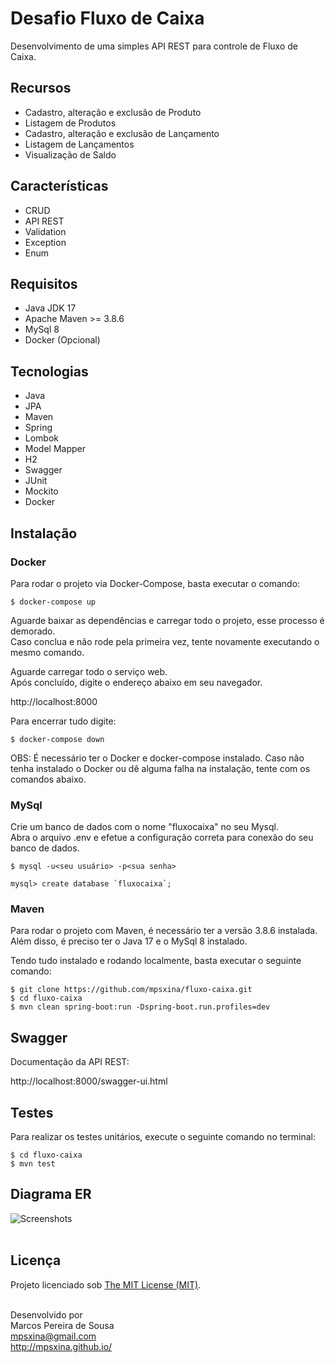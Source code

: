 # Desafio Fluxo de Caixa

Desenvolvimento de uma simples API REST para controle de Fluxo de Caixa.

## Recursos

- Cadastro, alteração e exclusão de Produto
- Listagem de Produtos
- Cadastro, alteração e exclusão de Lançamento
- Listagem de Lançamentos
- Visualização de Saldo

## Características

- CRUD
- API REST
- Validation
- Exception
- Enum

## Requisitos

- Java JDK 17
- Apache Maven >= 3.8.6
- MySql 8
- Docker (Opcional)

## Tecnologias

- Java
- JPA
- Maven
- Spring
- Lombok
- Model Mapper
- H2
- Swagger
- JUnit
- Mockito
- Docker

## Instalação

### Docker

Para rodar o projeto via Docker-Compose, basta executar o comando:

```
$ docker-compose up
```

Aguarde baixar as dependências e carregar todo o projeto, esse processo é demorado. <br>
Caso conclua e não rode pela primeira vez, tente novamente executando o mesmo comando. <br>

Aguarde carregar todo o serviço web. <br>
Após concluído, digite o endereço abaixo em seu navegador. <br>

http://localhost:8000

Para encerrar tudo digite:

```
$ docker-compose down
```

OBS: É necessário ter o Docker e docker-compose instalado.
Caso não tenha instalado o Docker ou dê alguma falha na instalação, tente com os comandos abaixo.

### MySql
Crie um banco de dados com o nome "fluxocaixa" no seu Mysql.<br>
Abra o arquivo .env e efetue a configuração correta para conexão do seu banco de dados.<br>

```
$ mysql -u<seu usuário> -p<sua senha>

mysql> create database `fluxocaixa`;
```

### Maven

Para rodar o projeto com Maven, é necessário ter a versão 3.8.6 instalada.<br>
Além disso, é preciso ter o Java 17 e o MySql 8 instalado.<br>

Tendo tudo instalado e rodando localmente, basta executar o seguinte comando:

```
$ git clone https://github.com/mpsxina/fluxo-caixa.git
$ cd fluxo-caixa
$ mvn clean spring-boot:run -Dspring-boot.run.profiles=dev
```

## Swagger 

Documentação da API REST: <br>

http://localhost:8000/swagger-ui.html

## Testes

Para realizar os testes unitários, execute o seguinte comando no terminal:

```
$ cd fluxo-caixa
$ mvn test
```

## Diagrama ER

![Screenshots](diagrama_er.png) <br><br>

## Licença

Projeto licenciado sob <a href="LICENSE">The MIT License (MIT)</a>.<br><br>


Desenvolvido por<br>
Marcos Pereira de Sousa<br>
mpsxina@gmail.com<br>
http://mpsxina.github.io/<br>

